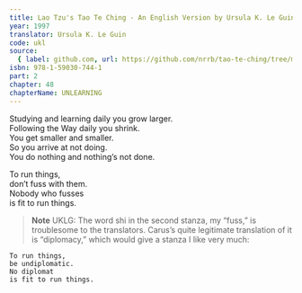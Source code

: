 ```yaml
---
title: Lao Tzu's Tao Te Ching - An English Version by Ursula K. Le Guin
year: 1997
translator: Ursula K. Le Guin
code: ukl
source:
  { label: github.com, url: https://github.com/nrrb/tao-te-ching/tree/master }
isbn: 978-1-59030-744-1
part: 2
chapter: 48
chapterName: UNLEARNING
---
```


Studying and learning daily you grow larger.  
Following the Way daily you shrink.  
You get smaller and smaller.  
So you arrive at not doing.  
You do nothing and nothing’s not done.

To run things,  
don’t fuss with them.  
Nobody who fusses  
is fit to run things.

> **Note** UKLG: The word shi in the second stanza, my “fuss,” is troublesome to the translators. Carus’s quite legitimate translation of it is “diplomacy,” which would give a stanza I like very much:

    To run things,
    be undiplomatic.
    No diplomat
    is fit to run things.
